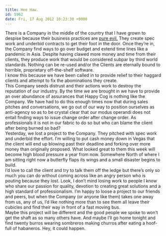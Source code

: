 ```yaml
---
title: Hee Haw.
id: 5962
date: Fri, 17 Aug 2012 10:23:30 +0000
---
```


There is a Company in the middle of the country that I have grown to despise because their business practices are [pure evil.](http://movieactors.com/freezeframes-77/TimeBandits22.jpeg) They create spec work and underbid contracts to get their foot in the door. Once they’re in, the Company find ways to go over budget and extend time lines like a pandemic in Asia. Despite having clawed more money and time from their clients, they produce work that would be considered subpar by third world standards. Nothing can be re-used and/or the Clients are eternally bound to horrible, proprietary off-the-shelf software.  
 I know this because we have been called in to provide relief to their haggard clients and attempt to fix the abominations they create.  
 This Company seeds distrust and their actions work to destroy the reputation of our industry. By the time we are brought in we have to provide an over abundance of assurances that Happy Cog is nothing like the Company. We have had to do this enough times now that during sales pitches and conversations, we go out of our way to position ourselves as anti-agency so as to be crystal clear that our modus operandi does not entail finding ways to issue change order after change order. As professionals it is not in our fabric to do so but who can blame the client after being burned so bad?  
 Yesterday, we lost a project to the Company. They pitched with spec work and underbid the effort. I’m willing to put cash money down in Vegas that the client will end up blowing past their deadline and forking over more money than originally proposed. What looked great to them this week will become high blood pressure a year from now. Somewhere North of where I am sitting right now a butterfly flaps its wings and a small disaster begins to build.  
 I’d love to call the client and try to talk them off the ledge but there’s only so much you can do without coming across like an angry person who is pouting because they lost. Look, I don’t mind losing work to people I know who share our passion for quality, devotion to creating great solutions and a high standard of professionalism. I’m happy to loose a project to our friends and peers, but when the Company (or anyone like them) takes one away from us, any of us, I’d like nothing more than to see them all leave their cubicles and find their way in front of a fast moving bus.  
 Maybe this project will be different and the good people we spoke to won’t get the shaft as so many others have. And maybe I’ll go home tonight and find twenty burros wearing sombreros making churros after eating a hoof-full of habaneros. Hey, it could happen.


